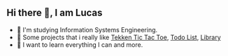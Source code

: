 ## Hi there 👋, I am Lucas

<!--
**LukBlan/LukBlan** is a ✨ _special_ ✨ repository because its `README.md` (this file) appears on your GitHub profile.
-->

- :book: I'm studying Information Systems Engineering.
- :file_folder: Some projects that i really like 
[Tekken Tic Tac Toe](https://lukblan.github.io/tic-tac-toe/),
[Todo List](https://lukblan.github.io/todo-list), 
[Library](https://lukblan.github.io/library/)
- :punch: I want to learn everything I can and more.
